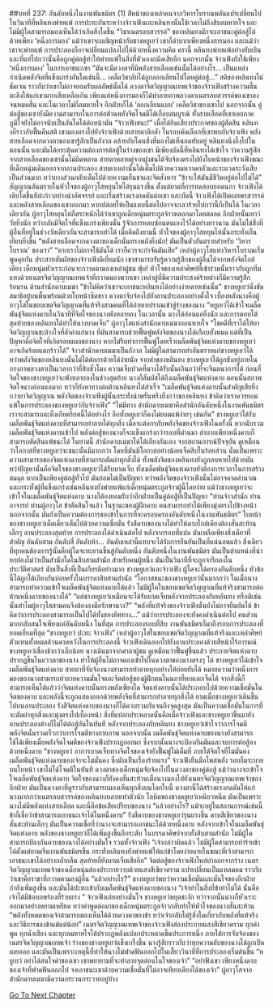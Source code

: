 ##บทที่ 237: อันดับหนึ่งในงานพันธมิตร (1)
สีหน้าของเหล่าคนจากวิหารโบราณพลันแปรเปลี่ยนไปในวินาทีที่หลินทงพ่ายแพ้
การปะทะกันระหว่างจ้าวเฟิงและหลินทงนั้นใช้เวลาไม่ถึงสิบลมหายใจ และไม่มีผู้ใดสามารถมองเห็นได้ว่าเกิดสิ่งใดขึ้น
“วิชาเนตรลบสวรรค์” ของหลินทงมักจะเอาชนะคู่ต่อสู้ได้ด้วยเพียง ‘หนึ่งการมอง’
แม้ว่าเขาจะเผชิญหน้ากับชางหยูเยว่ เขาก็ลำบากเพียงหนึ่งการมอง และแม้ว่าเขาจะพ่ายแพ้ การประลองก็อาจเปลี่ยนแปลงไปได้ด้วยหนึ่งความคิด
ครานี้
หลินทงพ่ายแพ้อย่างยับเยิน และที่แย่ไปกว่านั้นคือถูกคู่ต่อสู้ทำให้พ่ายแพ้ในสิ่งที่ตัวเองถนัดเสียอีก
นอกจากนั้น จ้าวเฟิงยังใช้เพียง ‘หนึ่งการมอง’ ในการเอาชนะเขา
“มันจะมีดวงตาที่มีพลังสายเลือดเช่นนั้นได้อย่างไร... เป็นแหล่งกำเนิดพลังจิตที่แข็งแกร่งอันใดเช่นนี้... เคล็ดวิชาลับได้ถูกลอกเลียนไปโดยคู่ต่อสู้...”
สติของหลินทงไม่ชัดเจน ราวกับว่าเขาไม่อาจยอมรับผลลัพธ์นั้นได้
ดวงตาจิตวิญญาณเทพเจ้าของจ้าวเฟิงสร้างความตื่นตะลึงให้แก่เขามากเสียเหลือเกิน
เพียงแค่หนึ่งการมองก็ได้ทำลายภาพลวงตาเนตรลบสวรรค์ของเขาลงจนหมดสิ้น และในเวลาไม่กี่ลมหายใจ อีกฝ่ายก็ได้ ‘ลอกเลียนแบบ’ เคล็ดวิชาของเขาไป
นอกจากนั้น คู่ต่อสู้ของเขายังมีความสามารถในการต่อต้านพลังจิตโจมตีได้เกือบสมบูรณ์ ทั้งสายเลือดที่เขาเคยภาคภูมิใจยังไม่อาจนับเป็นอันใดได้ต่อหน้ามัน
“จ้าวเฟิงชนะ!”
เมื่อได้ยินเสียงประกาศของผู้ตัดสิน หลินทงก็ราวกับฟื้นคืนสติ เขามองตรงไปยังจ้าวเฟิงด้วยสายตาลึกล้ำ
ในรอบคัดเลือกที่เขาพบกับจ้าวเฟิง พลังสายเลือดจากดวงตาของเขารู้สึกเป็นกังวล คล้ายกับโดนสิ่งที่มองไม่เห็นกดทับอยู่
หลินทงนิ่งอึ้งไปในตอนนั้น และมันได้กระตุ้นความต้องการต่อสู้ในร่างของเขา
มีเพียงบัดนี้ที่หลินทงได้เข้าใจ ว่าความรู้สึกจากสายเลือดของเขานั้นไม่ผิดพลาด
สายตาหลายคู่จากฝูงชนได้จับจ้องตรงไปยังใบหน้าของจ้าวเฟิงขณะที่เด็กหนุ่มเดินออกจากลานประลอง
สายตาเหล่านั้นได้เต็มไปด้วยความหวาดกลัวและระแวดระวังเสียเป็นส่วนมาก ทว่าบางส่วนกลับเต็มไปด้วยความเย็นชาและจิตสังหาร
“ข้าจะให้มันมีชีวิตอยู่ต่อไปไม่ได้”
สัญญาณอันตรายในหัวใจของผู้อาวุโสหยุนไห่ได้รุนแรงขึ้น
ตั้งแต่ยามที่การทดสอบยอดนภา จ้าวเฟิงได้เติบโตขึ้นทีล่ะก้าวอย่างน่าอัศจรรย์ และเริ่มสร้างแรงกดดันต่อเขา
และบัดนี้ จ้าวเฟิงได้เปิดเผยพรสวรรค์และพลังสายเลือดของเขาออกมา หากปล่อยให้เป็นแบบนี้ต่อไปอาจจะเลวร้ายไปกว่านี้ก็เป็นได้
ในเวลาเดียวกัน
ผู้อาวุโสหยุนไห่ก็ตระหนักได้ว่าเขาถูกเด็กหนุ่มตระกูลจ้าวหลอกมาโดยตลอด
อีกฝ่ายนั้นเยาว์วัยยิ่งนัก ทว่ากลับมีจิตใจที่แข็งแกร่งเพียงนั้น รู้จักการหลบซ่อนตนเองไว้ได้อย่างยาวนาน มันไม่ใช่สิ่งที่ผู้อื่นที่อยู่ในช่วงวัยเดียวกันจะสามารถทำได้
เมื่อคิดถึงยามนี้ หัวใจของผู้อาวุโสหยุนไห่นั้นกระทั่งเย็นเยียบยิ่งขึ้น
“พลังสายเลือดจากดวงตาของเด็กนั่นทรงพลังยิ่งนัก! มันเป็นตัวอันตรายสำหรับ ‘วิหารโบราณ’ ของเรา”
“หากเราไม่อาจใช้มันได้ เราก็ควรจะกำจัดมันเสีย”
เหล่าผู้อาวุโสแห่งวิหารโบราณเริ่มพูดคุยกัน
ประสาทสัมผัสของจ้าวเฟิงดีเยี่ยมนัก เขาสามารถรับรู้ความรู้สึกของผู้อื่นได้จากพลังจิตใกล้เคียง
เด็กหนุ่มหัวเราะก่อนจะกวาดตามองเหล่าผู้ชม
ฟุ่บ!
หัวใจของเหล่าศิษย์ที่เข้าร่วมนั้นราวกับถูกทิ่มแทงด้วยเนตรจิตวิญญาณเทพเจ้าที่กวาดมองพวกเขา
เหล่าผู้ที่มีความประสงค์ร้ายต่างก็มีความรู้สึกร้อนรน
ด้านสำนักดาบเมฆา
“ข้าไม่คิดว่าเขาจะเอาชนะหลินทงได้อย่างง่ายดายเช่นนั้น”
ชางหยูเยว่นั่งขัดสมาธิอยู่บนพื้นพร้อมด้วยใบหน้าซีดขาว ดวงตาจับจ้องไปยังลานประลองอย่างตั้งใจ
เบื้องหลังนางคือผู้อาวุโสในขอบเขตจิตวิญญาณที่แท้จริงสามคนที่ได้ถ่ายเทปราณเข้าสู่ร่างของนาง
“หยูเยว่ได้เข้าใจเมล็ดพันธุ์จิตแห่งดาบในวินาทีที่จิตใจของนางพังทลายลง ในเวลานั้น นางได้อ่อนแอยิ่งนัก และการตอบโต้สุดท้ายของหลินทงได้ทำให้นางบาดเจ็บ”
ผู้อาวุโสแห่งสำนักดาบเมฆาถอนหายใจ
“โชคดีที่เราได้ให้ยาจิตวิญญาณชะล้างใจที่ล้ำค่าแก่นาง ที่มันสามารถช่วยฟื้นฟูพลังจิตของนางได้เกือบทั้งหมด แต่ที่เป็นปัญหาคือจิตใจที่เกิดรอยแผลของนาง หากไม่รีบทำการฟื้นฟูโดยเร็วเมล็ดพันธุ์จิตแห่งดาบของหยูเยว่อาจเกิดร้อยแตกร้าวได้”
จ้าวสำนักดาบเมฆาเป็นกังวล
ไม่มีผู้ใดสามารถทำอันตรายแก่ชางหยูเยว่ได้
ทว่าพลังจิตของหลินทงนั้นไม่ได้ต่อกรด้วยได้ง่ายนัก
จากคำของหลินทง ชางหยูเยว่ได้ถูกขังอยู่ภายในกรงภาพลวงตาเป็นเวลากว่ายี่สิบชั่วโมง ความเจ็บปวดที่นางได้รับนั้นเกินกว่าที่จะจินตนาการได้
ก่อนที่จิตใจของชางหยูเยว่จะพังทลายลงในช่วงสุดท้าย นางก็สัมผัสได้ถึงเมล็ดพันธุ์จิตแห่งดาบ ตอนนั้นสภาพจิตใจนางอ่อนแอมาก ทว่าก็ยังหาทางต่อต้านหลินทงได้สำเร็จ
“เมล็ดพันธุ์จิตแห่งดาบนั้นสำคัญเสียยิ่งกว่ายาจิตวิญญาณ พลังจิตของจ้าวเฟิงผู้นั้นกระทั่งน่าพรั่นพรึงยิ่งกว่าของหลินทง ข้าคิดว่าเราควรยอมแพ้ในการประลองของหยูเยว่กับจ้าวเฟิง”
“ไม่มีทาง สำนักดาบเมฆาคือสำนักอันดับหนึ่งในงานพันธมิตร เราจะสามารถละทิ้งเกียตริยศนี้ได้อย่างไร อีกทั้งหยูเยว่ก็คงไม่ยอมแพ้ง่ายๆ เช่นกัน”
ชางหยูเยว่ได้รับเมล็ดพันธุ์จิตแห่งดาบที่สามารถทำลายได้ทุกสิ่ง เมื่อจะต่อกรกับพลังจิตของจ้าวเฟิงในครั้งนี้ หากนับรวมเมล็ดพันธุ์จิตแห่งดาบเข้าไป พลังต่อสู้ของนางก็จะแข็งแกร่งกว่ารอบที่ผ่านมา ลำบากเพียงหนึ่งดาบก็สามารถตัดสินแพ้ชนะได้
ในยามนี้
สำนักดาบเมฆาได้โต้เถียงกันเอง
จากสถานการณ์ปัจจุบัน ดูเหมือนว่าโอกาสที่ชางหยูเยว่จะชนะนั้นมีมากกว่า โดยที่มันมีโอกาสอย่างน้อยเจ็ดสิบในร้อยส่วน
นั่นเป็นเพราะความสามารถของจิตแห่งดาบที่สามารถตัดผ่าทุกสิ่งได้ ทั้งพลังจิตของหลินทงยังถูกลบหายไปด้วยมัน
ทว่าปัญหานั้นคือจิตใจของชางหยูเยว่ได้รับบาดเจ็บ ทั้งเมล็ดพันธุ์จิตแห่งดาบยังต้องการเวลาในการสร้างสมดุล
หากเป็นเพียงคู่ต่อสู้ทั่วไป มันย่อมไม่เป็นปัญหา
ทว่าพลังจิตของจ้าวเฟิงนั้นไม่อาจคาดคำนวณ และกระทั่งผู้ที่แข็งแกร่งเช่นหลินทงยังพ่ายแพ้แก่เด็กหนุ่มตระกูลจ้าวผู้นี้โดยง่าย
แม้ว่าชางหยูเยว่จะเข้าใจในเมล็ดพันธุ์จิตแห่งดาบ นางก็ต้องยอมรับว่าอีกฝ่ายเป็นคู่ต่อสู้ที่เป็นปัญหา
“ท่านจ้าวสำนัก ท่านอาจารย์ ท่านผู้อาวุโส ข้าตัดสินใจแล้ว ในฐานะของผู้ฝึกดาบ คนสามารถทำได้เพียงมุ่งตรงไปข้างหน้า นอกจากนั้น มันยังเป็นความต้องการของข้าในการที่จะครอบครองอันดับหนึ่งในงานพันธมิตร”
ใบหน้าของชางหยูเยว่เด็ดเดี่ยวเต็มไปด้วยความเชื่อมั่น
รังสีดาบของนางได้ทำให้ดาบใกล้เคียงต้องสั่นสะท้านเล็กๆ
ลานประลองสุดท้าย
การประลองได้ดำเนินต่อไป
หลังจากรอบที่แปด มันเหลือเพียงสิ่งเดียวที่สำคัญ
อันดับสาม อันดับสี่ อันดับห้า... อันดับเหล่านี้แทบจะได้รับการยืนยันเป็นที่แน่นอนแล้ว
สิ่งเดียวที่ทุกคนต้องการรู้นั้นคือผู้ใดจะทะยานขึ้นสู่อันดับหนึ่ง
อันดับหนึ่งในงานพันธมิตร
มันเป็นตำแหน่งที่น่ายกย่องไม่ว่าเป็นสำนักใดในสิบสามสำนัก
สำหรับคนผู้หนึ่ง มันเป็นวินาทีที่จะถูกจารึกลงในประวัติศาสตร์ นับเป็นสิ่งที่เป็นเกียรติอย่างมาก
ชางหยูเยว่และจ้าวเฟิง ผู้ใดจะได้ครองอันดับหนึ่ง
หัวข้อนี้ได้ถูกโต้เถียงกันบ่อยครั้งในบรรดาสิบสามสำนัก
“โอกาสชนะของชางหยูเยว่นั้นมากกว่า ในเมื่อนางสามารถทำความเข้าใจเมล็ดพันธุ์จิตแห่งดาบได้แล้ว ไม่มีผู้ใดในขอบเขตจิตวิญญาณที่แท้จริงสามารถต่อต้านหนึ่งดาบของนางได้”
“แต่ชางหยูเยว่เหมือนจะได้รับบาดเจ็บหลังจากประลองกับหลินทง หรือมิเช่นนั้นทำไมผู้อาวุโสสามคนจึงต้องลงมือรักษานาง?”
“พลังที่แท้จริงของจ้าวเฟิงนั้นยังไม่อาจยืนยันได้ ข้าคิดว่าการประลองสามารถเป็นไปได้ทั้งสองทิศทาง...”
แม้ว่าการประลองจะยังคงดำเนินต่อไป คนส่วนมากกลับสนใจเพียงแค่อันดับหนึ่ง
ในที่สุด
การประลองรอบที่สิบ งานพันธมิตรก็มาถึงรอบการประลองที่ยอดเยี่ยมที่สุด
“ชางหยูเยว่ ปะทะ จ้าวเฟิง”
เหล่าผู้อาวุโสในขอบเขตจิตวิญญาณที่แท้จริงและเหล่าศิษย์ตัวแทนทั้งหมดล้วนคาดหวังในการประลองนี้
จ้าวเฟิงเดินออกไปยังลานประลองด้วยสีหน้าไร้อารมณ์
ชางหยูเยว่เชื่องช้ากว่าเล็กน้อย นางเดินมาจากศาลาผู้ชม ดูเหมือนว่าฟื้นฟูขึ้นแล้ว ประกายจิตแห่งดาบปรากฏขึ้นในแววตาของนาง ทำให้ผู้อื่นไม่อาจมองเข้าไปในดวงตาของนางตรงๆ ได้
ชางหยูเยว่ได้เข้าใจเมล็ดพันธุ์จิตแห่งดาบ สายตาที่จับจ้องนางสามารถทำลายทุกอย่างให้ย่อยยับได้
หมายความว่าหนึ่งการมองของนางสามารถทำลายความมั่นใจและจิตต่อสู้ของผู้ฝึกตนในนภาที่หกและเจ็ดได้
จากสิ่งนี้ก็สามารถเห็นได้แล้วว่าจิตแห่งดาบนั้นทรงพลังเพียงใด
จิตแห่งดาบนั้นได้ประกอบไปด้วยความเชื่อมั่นในจิตของดาบ และพลังนี้จะถูกแสดงออกด้วยพลังจิตที่สามารถทำลายทุกสิ่งได้
ยามเมื่อชางหยูเยว่เดินขึ้นไปบนลานประลอง รังสีจิตแห่งดาบของนางก็ได้ควบรวมกันจนถึงจุดสูงสุด
มันเป็นความเชื่อมั่นในการที่จะตัดผ่าทุกสิ่งและมุ่งตรงไปเบื้องหน้า
สิ่งที่แปลกประหลาดนั้นคือเมื่อจ้าวเฟิงและชางหยูเยว่ขึ้นมายังลานประลองต่างก็ไม่ได้ต่อสู้กันในทันที
หลังจากประลองกับหลินทง ชางหยูเยว่เข้าใจว่าการโจมตีพลังจิตนั้นรวดเร็วกว่าการโจมตีทางกายภาพ
นอกจากนั้น เมล็ดพันธุ์จิตแห่งดาบของนางยังสามารถใช้ได้เพียงเมื่อพลังจิตโจมตีของจ้าวเฟิงปรากฏออกมา ซึ่งจากนั้นนางจะป้องกันมันและจบการต่อสู้ลงด้วยหนึ่งดาบ
“ชางหยูเยว่ อาการบาดเจ็บทางจิตใจของเจ้ายังฟื้นฟูไม่เต็มที่ ภายใต้จิตใจที่ไม่มั่นคง เมล็ดพันธุ์จิตแห่งดาบของเจ้าจะไม่มั่นคง ซึ่งนับเป็นเรื่องร้ายแรง”
จ้าวเฟิงยืนมือไพล่พลัง รอยยิ้มระบายบนใบหน้า
เขาไม่ได้โจมตีในทันที
ดวงตาของเด็กหนุ่มจับจ้องไปในดวงตาของคู่ต่อสู้
แม้ว่านางจะเข้าใจใจเมล็ดพันธุ์จิตแห่งดาบ จิตใจของนางก็ยังคงสั่นสะท้านเมื่อนางมองไปยังเนตรจิตวิญญาณเทพเจ้าของอีกฝ่าย
มันเป็นดวงตาที่ดูราวกับสามารถมองเห็นทุกสิ่งบนโลกใบนี้
ดวงตานี้ได้สร้างแรงกดดันให้แก่นางมากกว่าเนตรลบสวรรค์ของหลินทงหลายเท่าตัวนัก
โลหิตของชางหยูเยว่เหนียวหนืด มันเป็นเพราะนางไม่มีพลังแห่งสายเลือด และนี่คือข้อเสียเปรียบของนาง
“แล้วอย่างไร? แม้จะอยู่ในสถานการณ์เช่นนี้ ข้าก็เชื่อว่าข้าสามารถเอาชนะเจ้าได้ในหนึ่งดาบ”
รังสีดาบของชางหยูเยว่รุนแรงขึ้น ดาบสีเขียวของนางสั่นสะท้านเล็กๆ
มันเป็นความเชื่อที่ว่านางจะสามารถเอาชนะได้ด้วยหนึ่งดาบ
หลังจากเข้าใจในเมล็ดพันธุ์จิตแห่งดาบ พลังของชางหยูเยว่ก็ได้เพิ่มสูงขึ้นอีกระดับ
ในบรรดาศิษย์จากทั้งสิบสามสำนัก ไม่มีผู้ใดสามารถป้องกันดาบของนางได้อย่างมั่นใจ รวมทั้งจ้าวเฟิง
“เจ้ากล่าวผิดแล้ว ไม่มีผู้ใดสามารถทำร้ายข้าได้ตั้งแต่ยามเริ่มงานพันธมิตรขึ้น กระทั่งหลินทงยังพ่ายแพ้ให้แก่ข้าโดยง่ายดายในขณะที่เจ้าสามารถเอาชนะเขาได้อย่างกล้ำกลืน สุดท้ายก็ยังบาดเจ็บเสียอีก”
จิตต่อสู้ของจ้าวเฟิงไหล่บ่าออกจากร่าง
เนตรจิตวิญญาณเทพเจ้าของเด็กหนุ่มส่องประกายวาบด้วยแสงสีเขียวคราม แปรเปลี่ยนเป็นแหลมคม ราวกับว่าเขาคือราชาที่กวาดตามองผู้อื่น
“แล้วอย่างไร?”
ชางหยูเยว่พบว่าความเชื่อมั่นและมั่นใจของอีกฝ่ายกำลังเพิ่มสูงขึ้น และมันได้ปะทะเข้ากับเมล็ดพันธุ์จิตแห่งดาบของนาง
“เจ้าทำในสิ่งที่ข้าทำไม่ได้ นั่นคือเจ้าได้มีข้อบกพร่องที่ร้ายแรง ”
จ้าวเฟิงเอ่ยอย่างมั่นใจ
ชางหยูเยว่หยุดชะงัก ทว่าจากนั้นนางก็หัวเราะออกมาอย่างหยามเหยียด
ทว่าคำพูดต่อมาของเด็กหนุ่มตระกูลจ้าวกลับทำให้หัวใจของนางสั่นสะท้าน
“พลังทั้งหมดของเจ้าสามารถมองเห็นได้ด้วยดวงตาของข้า ทว่าเจ้ากลับไม่รู้สิ่งใดเกี่ยวกับพลังที่แท้จริงและวิธีการของข้าแม้แต่น้อย”
เนตรจิตวิญญาณเทพเจ้าของจ้าวเฟิงส่องประกายแสงสีเขียวคราม ทุกคำพูด ทุกน้ำเสียง และทุกลมหายใจได้ปรากฏพลังแปลกประหลาดขึ้นประการหนึ่ง
ภายใต้การจับจ้องของเนตรจิตวิญญาณเทพเจ้า ร่างของชางหยูเยว่แข็งเกร็งขึ้น
นางรู้สึกราวกับว่าทุกความลับของนางได้ถูกเปิดเผยออก และมันเป็นเพราะเหตุนี้ที่ทำให้นางไม่ฟาดฟันออกไปในเสี้ยววินาทีที่การประลองเริ่มต้นขึ้น
“หยูเยว่ อย่าได้สนใจคำของเขา เขาพยายามที่จะทำลายจุดอ่อนในใจของเจ้า”
“อย่าฟังเขา เพียงหนึ่งดาบของเจ้าที่ฟาดฟันออกไป จงเอาชนะเขาด้วยความเชื่อมั่นที่ไม่อาจเทียบเคียงได้ของเจ้า”
ผู้อาวุโสจากสำนักดาบเมฆามีความกระวนกระวายอยู่บ้าง


[Go To Next Chapter]( ./17.md)